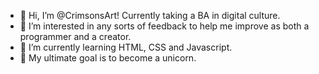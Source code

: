 - 👋 Hi, I’m @CrimsonsArt! Currently taking a BA in digital culture.
- 👀 I’m interested in any sorts of feedback to help me improve as both a programmer and a creator.
- 🌱 I’m currently learning HTML, CSS and Javascript.
- 🦄 My ultimate goal is to become a unicorn.

<!---
CrimsonsArt/CrimsonsArt is a ✨ special ✨ repository because its `README.md` (this file) appears on your GitHub profile.
You can click the Preview link to take a look at your changes.
--->
